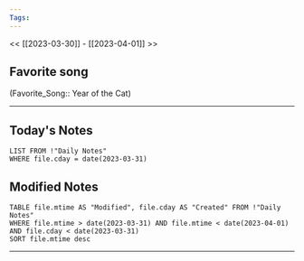 ```yaml
---
Tags:
---
```

<< [[2023-03-30]] - [[2023-04-01]] >>
## Favorite song
(Favorite_Song:: Year of the Cat)

___
## Today's Notes
```dataview
LIST FROM !"Daily Notes"
WHERE file.cday = date(2023-03-31)
```
## Modified Notes
```dataview
TABLE file.mtime AS "Modified", file.cday AS "Created" FROM !"Daily Notes" 
WHERE file.mtime > date(2023-03-31) AND file.mtime < date(2023-04-01) AND file.cday < date(2023-03-31)
SORT file.mtime desc
```
___
